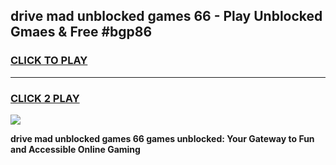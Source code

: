 
## drive mad unblocked games 66 - Play Unblocked Gmaes & Free #bgp86
<h3>
<a href="https://premium.freeplayer.one?title=drive_mad_unblocked_games_66&ref=03M">CLICK TO PLAY</a></h3>
<hr>

<h3>
<a href="https://premium.freeplayer.one?title=drive_mad_unblocked_games_66&ref=03M">CLICK 2 PLAY</a>
  
</h3>

<a href="https://premium.freeplayer.one?title=drive_mad_unblocked_games_66&ref=03M"><img src="https://clearcache.store/games.png"></a>


**drive mad unblocked games 66 games unblocked: Your Gateway to Fun and Accessible Online Gaming**
